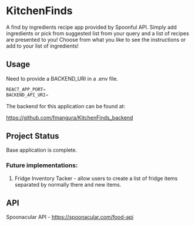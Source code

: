 # KitchenFinds

A find by ingredients recipe app provided by Spoonful API. Simply add ingredients or pick from suggested list from your query and a list of recipes are presented to you! Choose from what you like to see the instructions or add to your list of ingredients!

## Usage
Need to provide a BACKEND_URI in a .env file.
```javascript
REACT_APP_PORT=
BACKEND_API_URI=
```
The backend for this application can be found at: 

https://github.com/fmangura/KitchenFinds_backend

## Project Status

Base application is complete.
### Future implementations:
1. Fridge Inventory Tacker - allow users to create a list of fridge items separated by normally there and new items.
   

## API

Spoonacular API - https://spoonacular.com/food-api
